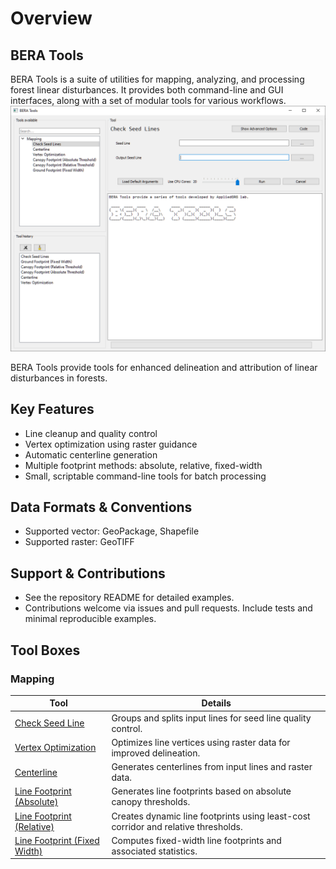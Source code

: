 # Overview

## BERA Tools

BERA Tools is a suite of utilities for mapping, analyzing, and processing forest linear disturbances. It provides both command-line and GUI interfaces, along with a set of modular tools for various workflows.
![BERA logo](screenshots/bt_gui.png)

BERA Tools provide tools for enhanced delineation and attribution of
linear disturbances in forests.

## Key Features

- Line cleanup and quality control
- Vertex optimization using raster guidance
- Automatic centerline generation
- Multiple footprint methods: absolute, relative, fixed-width
- Small, scriptable command-line tools for batch processing

## Data Formats & Conventions

- Supported vector: GeoPackage, Shapefile
- Supported raster: GeoTIFF

## Support & Contributions

- See the repository README for detailed examples.
- Contributions welcome via issues and pull requests. Include tests and minimal reproducible examples.

## Tool Boxes

### Mapping

| Tool | Details |
|------|---------|
| [Check Seed Line](user/check_seed_line.md) | Groups and splits input lines for seed line quality control. |
| [Vertex Optimization](user/vertex_optimization.md) | Optimizes line vertices using raster data for improved delineation. |
| [Centerline](user/centerline.md) | Generates centerlines from input lines and raster data. |
| [Line Footprint (Absolute)](user/canopy_footprint_abs.md) | Generates line footprints based on absolute canopy thresholds. |
| [Line Footprint (Relative)](user/line_footprint_rel.md) | Creates dynamic line footprints using least-cost corridor and relative thresholds. |
| [Line Footprint (Fixed Width)](user/ground_footprint.md) | Computes fixed-width line footprints and associated statistics. |